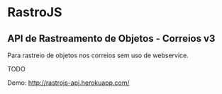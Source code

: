 # RastroJS

## API de Rastreamento de Objetos - Correios v3
Para rastreio de objetos nos correios sem uso de webservice.

TODO

Demo: http://rastrojs-api.herokuapp.com/
